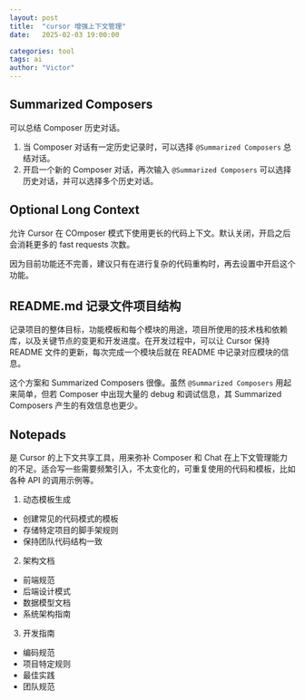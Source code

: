 ```yaml
---
layout: post
title:  "cursor 增强上下文管理"
date:   2025-02-03 19:00:00

categories: tool
tags: ai
author: "Victor"
---
```


## Summarized Composers

可以总结 Composer 历史对话。

1. 当 Composer 对话有一定历史记录时，可以选择 `@Summarized Composers` 总结对话。
2. 开启一个新的 Composer 对话，再次输入 `@Summarized Composers` 可以选择历史对话，并可以选择多个历史对话。

## Optional Long Context

允许 Cursor 在 COmposer 模式下使用更长的代码上下文。默认关闭，开启之后会消耗更多的 fast requests 次数。

因为目前功能还不完善，建议只有在进行复杂的代码重构时，再去设置中开启这个功能。

## README.md 记录文件项目结构

记录项目的整体目标，功能模板和每个模块的用途，项目所使用的技术栈和依赖库，以及关键节点的变更和开发进度。在开发过程中，可以让 Cursor 保持 README 文件的更新，每次完成一个模块后就在 README 中记录对应模块的信息。

这个方案和 Summarized Composers 很像。虽然 `@Summarized Composers` 用起来简单，但若 Composer 中出现大量的 debug 和调试信息，其 Summarized Composers 产生的有效信息也更少。

## Notepads

是 Cursor 的上下文共享工具，用来弥补 Composer 和 Chat 在上下文管理能力的不足。适合写一些需要频繁引入，不太变化的，可重复使用的代码和模板，比如各种 API 的调用示例等。

1. 动态模板生成
  * 创建常见的代码模式的模板
  * 存储特定项目的脚手架规则
  * 保持团队代码结构一致
2. 架构文档
  * 前端规范
  * 后端设计模式
  * 数据模型文档
  * 系统架构指南
3. 开发指南
  * 编码规范
  * 项目特定规则
  * 最佳实践
  * 团队规范
